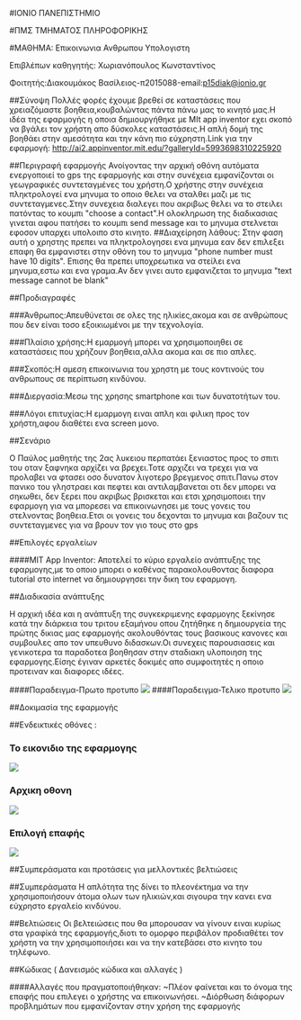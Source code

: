 #ΙΟΝΙΟ ΠΑΝΕΠΙΣΤΗΜΙΟ

#ΠΜΣ ΤΜΗΜΑΤΟΣ ΠΛΗΡΟΦΟΡΙΚΗΣ

#ΜΑΘΗΜΑ: Επικοινωνια Ανθρωπου Υπολογιστη

Επιβλέπων καθηγητής: Χωριανόπουλος Κωνσταντίνος

Φοιτητής:Διακουμάκος Βασίλειος-π2015088-email:p15diak@ionio.gr





##Σύνοψη
Πολλές φορές έχουμε βρεθεί σε καταστάσεις που χρειαζόμαστε βοηθεια,κουβαλώντας πάντα πάνω μας το κινητό μας.Η ιδέα της εφαρμογής η οποια δημιουργήθηκε με MIt app inventor εχει σκοπό να βγάλει τον χρήστη απο δύσκολες καταστάσεις.Η απλή δομή της  βοηθάει στην αμεσότητα και την κάνη πιο εύχρηστη.Link για την εφαρμογή: http://ai2.appinventor.mit.edu/?galleryId=5993698310225920


##Περιγραφή εφαρμογής
Ανοίγοντας την αρχική οθόνη αυτόματα ενεργοποιεί το gps της εφαρμογής και στην συνέχεια εμφανίζονται οι γεωγραφικές συντεταγμένες του χρήστη.Ο χρήστης στην συνέχεια πληκτρολογεί ενα μηνυμα το οποιο θελει να σταλθει μαζι με τις συντεταγμενες.Στην συνεχεια διαλεγει που ακριβως θελει να το στειλει πατόντας το κουμπι "choose a contact".Η ολοκληρωση της διαδικασιας γινεται αφου πατήσει το κουμπι send message και το μηνυμα στελνεται εφοσον υπαρχει υπολοιπο στο κινητο.
##Διαχείρηση λάθους:
Στην φαση αυτή ο χρηστης πρεπει να πληκτρολογησει ενα μηνυμα εαν δεν επιλεξει επαφη θα εμφανιστει στην οθόνη του το μηνυμα "phone number must have 10 digits". 
Επισης θα πρεπει υποχρεωτικα να στείλει ενα μηνυμα,εστω και ενα γραμα.Αν δεν γινει αυτο εμφανιζεται το μηνυμα "text message cannot be blank"


##Προδιαγραφές 

###Άνθρωπος:Απευθύνεται σε ολες της ηλικίες,ακομα και σε ανθρώπους που δεν είναι τοσο εξοικιωμένοι με την τεχνολογία.


###Πλαίσιο χρήσης:Η εμαρμογή μπορει να χρησιμοποιηθει σε καταστάσεις που χρήζουν βοηθεια,αλλα ακομα και σε πιο απλες.


###Σκοπός:H αμεση επικοινωνια του χρηστη με τους κοντινούς του ανθρωπους σε περίπτωση κινδύνου.


###Διεργασία:Μεσω της χρησης smartphone και των δυνατοτήτων του.


###Λόγοι επιτυχίας:Η εμαρμογη ειναι απλη και φιλικη προς τον χρήστη,αφου διαθέτει ενα screen μονο.

##Σενάριο

Ο Παύλος μαθητής της 2ας λυκειου περπατάει ξενιαστος προς το σπιτι του οταν ξαφνηκα αρχίζει να βρεχει.Τοτε αρχιζει να τρεχει για να προλαβει να φτασει οσο δυνατον λιγοτερο βρεγμενος σπιτι.Πανω στον πανικο του γληστραει και πεφτει και αντιλαμβανεται οτι δεν μπορει να σηκωθει, δεν ξερει που ακριβως βρισκεται και ετσι χρησιμοποιει την εφαρμογη για να μπορεσει να επικοινωνησει με τους γονεις του στελνοντας βοηθεια.Ετσι οι γονεις του δεχονται το μηνυμα και βαζουν τις συντεταγμενες για να βρουν τον γιο τους στο gps 



##Επιλογές εργαλείων 

####MIT App Inventor:
Αποτελεί το κύριο εργαλείο ανάπτυξης της εφαρμογης,με το οποιο μπορει ο καθένας παρακολουθοντας διαφορα tutorial στο internet να δημιουργησει την δικη του εφαρμογη.




##Διαδικασία ανάπτυξης

Η αρχική ιδέα και η ανάπτυξη της συγκεκριμενης εφαρμογης ξεκίνησε κατά την διάρκεια του τριτου εξαμήνου οπου ζητήθηκε η δημιουργεία της πρώτης δικιας μας εφαρμογής ακολουθόντας τους βασικους κανονες και συμβουλες απο τον υπευθυνο διδασκων.Οι συνεχεις παρουσιασεις και γενικοτερα τα παραδοτεα βοηθησαν στην σταδιακη υλοποιηση της εφαρμογης.Είσης έγιναν αρκετές δοκιμές απο συμφοιτητές η οποιο προτειναν και διαφορες ιδέες.




####Παραδειγμα-Πρωτο προτυπο
![](εργασιαmit1.png)
####Παραδειγμα-Τελικο προτυπο
![](εικονα2.png)




##Δοκιμασία της εφαρμογής 




##Ενδεικτικές οθόνες :

### Το εικονιδιο της εφαρμογης
![](εικονα1.png)

### Αρχικη οθονη
![](εικονα2.png)
### Επιλογή επαφής
![](εικονα3.png)







##Συμπεράσματα και προτάσεις για μελλοντικές βελτιώσεις

##Συμπεράσματα
Η απλότητα της δίνει το πλεονέκτημα να την χρησιμοποιήσουν άτομα ολων των ηλικιών,και σιγουρα την κανει ενα εύχρηστο εργαλείο κινδύνου.

##Βελτιώσεις
Οι βελτειώσεις που θα μπορουσαν να γίνουν ειναι κυρίως στα γραφίκά της εφαρμογής,διοτι το ομορφο περιβάλον προδιαθέτει τον χρήστη να την χρησιμοποιήσει και να την κατεβάσει στο κινητο του τηλέφωνο.

##Κώδικας ( Δανεισμός κώδικα και αλλαγές )

####Αλλαγές που πραγματοποιήθηκαν:
~Πλέον φαίνεται και το όνομα της επαφής που επιλεγει ο χρήστης να επικοινωνήσει.
~Διόρθωση διάφορων προβλημάτων που εμφανίζονταν στην χρήση της εφαρμογής





